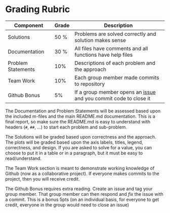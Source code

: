 # Grading Rubric

| Component | Grade | Description |
| --------- |------ |--------------------------------- |
|Solutions | 50 % | Problems are solved correctly and solution makes sense |
|Documentation| 30 % | All files have comments and all functions have help files |
|Problem Statements | 10% | Descriptions of each problem and the approach |
|Team Work | 10% | Each group member made commits to repository|
|Github Bonus | 5% | If a group member opens an [issue](https://guides.github.com/features/issues/) and you commit code to close it|

The Documentation and Problem Statements will be assessed based upon the included m-files
and the main README.md documentation. This is a final report, so make sure the README.md
is easy to understand with headers (`#`, `##`, ...) to start each problem and sub-problem. 

The Solutions will be graded based upon correctness and the approach. The plots will be
graded based upon the axis labels, titles, legend, correctness, and design.
If you are asked to solve for a value, you can choose to put it in a table or in a
paragraph, but it must be easy to read/understand.

The Team Work section is meant to demonstrate working knowledge of Github (now as a
collaborative project). If everyone makes commits to the project, then you will receive
credit. 

The Github Bonus requires extra reading. Create an issue and tag your group member. That
group member can then respond and *fix* the issue with a commit. This is a bonus 5pts (on
an individual basis, for everyone to get credit, everyone in the group would need to close
an issue)
